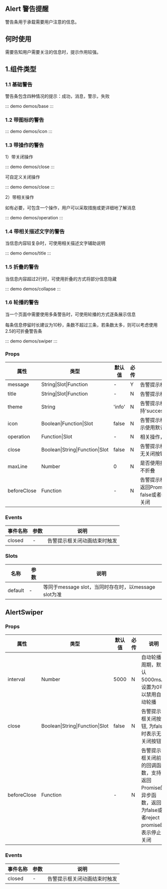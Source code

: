 ## Alert 警告提醒
警告条用于承载需要用户注意的信息。

## 何时使用
需要告知用户需要关注的信息时，提示作用较强。

## 1.组件类型

### 1.1 基础警告
警告条包含四种情况的提示：成功，消息，警示，失败

::: demo demos/base
:::

### 1.2 带图标的警告

::: demo demos/icon
:::

### 1.3 带操作的警告
1）带关闭操作

::: demo demos/close
:::

可自定义关闭操作

::: demo demos/close
:::

2）带相关操作

如有必要，可包含一个操作，用户可以采取措施或更详细地了解消息

::: demo demos/operation
:::

### 1.4 带相关描述文字的警告
当信息内容较复杂时，可使用相关描述文字辅助说明

::: demo demos/title
:::

### 1.5 折叠的警告
当信息内容超过2行时，可使用折叠的方式将部分信息隐藏

::: demo demos/collapse
:::

### 1.6 轮播的警告
当一个页面中需要使用多条警告时，可使用轮播的方式逐条展示信息

每条信息停留时长建议为10秒，条数不超过三条，若条数太多，则可以考虑使用2.5的可折叠警告条

::: demo demos/swiper
:::

### Props
| 属性 | 类型 | 默认值 | 必传 | 说明 |
|-----|-----|-----|-----|-----|
|message|String\|Slot\|Function|-|Y| 告警提示框内容|
|title|String\|Slot\|Function|-|N| 告警提示框标题|
|theme|String|'info'|N|告警提示框样式，支持'success'/'info'/'warning'/'error'
|icon|Boolean\|Function\|Slot|false|N| 告警提示框前面的图标, 为true时表示使用默认图标|
|operation|Function\|Slot|-|N|相关操作，会附加在message之后|
|close|Boolean\|String\|Function\|Slot|false|N| 告警提示框关闭按钮, 为false时表示无关闭按钮|
|maxLine|Number|0|N|是否使用折叠功能，默认为0，表示不折叠|
|beforeClose|Function|-|N|告警提示框关闭前的回调函数，支持返回Promise的异步函数，返回为false或者reject promise时表示停止关闭|


### Events
| 事件名称 | 参数 | 说明 |
|-----|-----|-----|
|closed|-|告警提示框关闭动画结束时触发|

### Slots
| 名称 | 参数 | 说明 |
|-----|-----|-----|
| default |-| 等同于message slot，当同时存在时，以message slot为准|


## AlertSwiper

### Props
| 属性 | 类型 | 默认值 | 必传 | 说明 |
|-----|-----|-----|-----|-----|
|interval|Number|5000|N|自动轮播周期，默认5000ms。设置为0可以禁用自动轮播|
|close|Boolean\|String\|Function\|Slot|false|N| 告警提示框关闭按钮, 为false时表示无关闭按钮|
|beforeClose|Function|-|N|告警提示框关闭前的回调函数，支持返回Promise的异步函数，返回为false或者reject promise时表示停止关闭|

### Events
| 事件名称 | 参数 | 说明 |
|-----|-----|-----|
|closed|-|告警提示框关闭动画结束时触发|